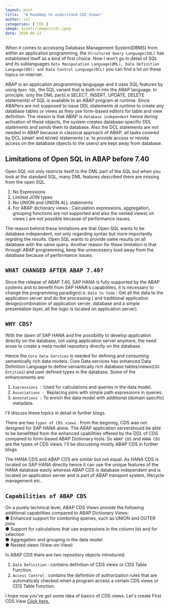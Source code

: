 ```yaml
---
layout: post
title:  "A Roadmap to understand CDS Views"
author: sal
categories: [ CDS ]
image: assets/images/cds.jpeg
date: 2020-06-22
---
```

When it comes to accessing Database Management System(DBMS) from within an application programming, the `Structured Query Language(SQL)` has established itself as a kind of first choice. Now I won't go in detail of SQL and its sublanguages `Data Manipulation Language(DML), Data Definition Language(DDl) and Data Control Language(DCL)` you can find a lot on these topics on internet.

ABAP is an application programming langugage and it uses SQL features by using `Open SQL`, the SQL variant that is built-in into the ABAP language. In principle, only the DML part(i.e SELECT, INSERT, UPDATE, DELETE statements) of SQL is available to an ABAP program at runtime. Since ABAPers are not supposed to issue DDL statements at runtime to create any database tables or views as they use form-based editors for table and view definition. The reason is that ABAP is `database independent` hence during activation of these objects, the system creates database-specific DDL statements and sends them to database. Also the DCL statements are not needed in ABAP because in classical approach of ABAP, all tasks covered by DCL (`GRANT` and `REVOKE` statements i.e. to provide access or revoke access on the database objects to the users) are kept away from database.

## Limitations of Open SQL in ABAP before 7.40
Open SQL not only restricts itself to the DML part of the SQL but when you look at the standard SQL, many DML features described there are missing from the open SQL.
1. No Expressions
2. Limited JOIN types
3. No UNION and UNION ALL statements
4. For ABAP dictionary views : Calculation expressions, aggregation, grouping functions are not supported and also the nested views( on views ) are not possible because of performance issues.

The reason behind these limitations are that Open SQL wants to be database independent, not only regarding syntax but more importantly regrding the results. Open SQL wants to provide same results on all database with the same query. Another reason for these limitation is that through ABAP programming, keep the unnecesasry load away from the database because of performance issues.

## `WHAT CHANGED AFTER ABAP 7.40?`
Since the release of ABAP 7.40, SAP HANA is fully supported by the ABAP systems and to benefit from SAP HANA's capabilities, it is necessary to change the programming paradigm(i.e. `Data to Code` : Get all the data to the application server and do the processing ) and traditional application design(combination of application server, database and a simple presentation layer, all the logic is located on application server).

## `WHY CDS?`
With the dawn of SAP HANA and the possibility to develop application directly on the database, not using application server anymore, the need arose to create a meta model repository directly on the database.

Hence the `Core Data Services` is needed for defining and consuming semantically rich data models. Core Data services has enhanced Data Definition Language to define semantically rich database tables/views(`CDS Entities`) and user defined types in the database.
Some of the enhancements are:
1. `Expressions :` Used for calculations and queries in the data model.
2. `Associations : `Replacing joins with simple path expressions in queries.
3. `Annotations :` To enrich the data model with additional (domain specific) metadata.

I'll discuss these topics in detail in further blogs.

There are two `types of CDS views` : From the begining, CDS was not designed for SAP HANA alone. The ABAP application servershould be able to be benefitted from the enhanced cpabilities offered by the DDL of CDS compared to form-based ABAP Dictionary tools. So `ABAP CDS` and `HANA CDS` are the types of CDS  views. I'll be discussing mostly ABAP CDS in further blogs.

The HANA CDS and ABAP CDS are similar but not equal. As HANA CDS is located on SAP HANA directly  hence it can use the unique features of the HANA database easily whereas ABAP CDS is database independent and is located on application server and is part of ABAP transport system, lifecycle management etc.

## `Capabilities of ABAP CDS`
On a purely technical level, ABAP CDS Views provide the following additional capabilities compared to ABAP Dictionary Views:
<br>● Enhanced support for combining queries, such as UNION and OUTER joins
<br>● Support for calculations that use expressions in the column list and for selection
<br>● Aggregation and grouping in the data model
<br>● Nested views (View-on-View)

In ABAP CDS there are two repository objects introduced:
1. `Data Definition` : contains definition of CDS views or CDS Table Function.
2. `Access Control`  : contains the definition of authorization rules that are automaticaly checked when a program access a certain CDS views or CDS Table Function.

I hope now you've got some idea of basics of CDS views.
Let's create First CDS View <a href="/create-cds-ddl">Click here.</a>

